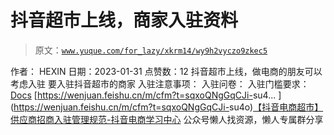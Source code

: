# 抖音超市上线，商家入驻资料

> 原文：[`www.yuque.com/for_lazy/xkrm14/wy9h2vyczo9zkec5`](https://www.yuque.com/for_lazy/xkrm14/wy9h2vyczo9zkec5)

<ne-p id="ue8637a69" data-lake-id="ue8637a69"><ne-text id="uaf2a3715">作者： HEXIN</ne-text></ne-p> <ne-p id="ubf876bbb" data-lake-id="ubf876bbb"><ne-text id="ub41c6ef9">日期：2023-01-31</ne-text></ne-p> <ne-p id="u7ec13ea1" data-lake-id="u7ec13ea1"><ne-text id="u0ecd887d">点赞数：</ne-text><ne-text id="uaff05e09" ne-bold="true">12</ne-text></ne-p> <ne-hole id="u85fb2a95" data-lake-id="u85fb2a95"><ne-card data-card-name="hr" data-card-type="block" id="C2I7H" data-event-boundary="card"><ne-p id="udf2dd867" data-lake-id="udf2dd867"><ne-text id="u47de0937">抖音超市上线，做电商的朋友可以考虑入驻 要入驻抖音超市的商家 入驻注意事项： 入驻问卷： 入驻门槛要求：</ne-text>[<ne-text id="uc0dfbe24">Docs</ne-text>](https://bytedance.feishu.cn/docx/doxcnYkY65097Oke4xZxsQETog3) <ne-text id="u4af031dd">[</ne-text>[<ne-text id="u45cce275">https://wenjuan.feishu.cn/m/cfm?t=sqxoQNgGqCJi-</ne-text>](https://wenjuan.feishu.cn/m/cfm?t=sqxoQNgGqCJi-)<ne-text id="u5b8afd1c">su4... ](</ne-text>[<ne-text id="u55789b9e">https://wenjuan.feishu.cn/m/cfm?t=sqxoQNgGqCJi-</ne-text>](https://wenjuan.feishu.cn/m/cfm?t=sqxoQNgGqCJi-)<ne-text id="u13ff2ef3">su4o)</ne-text>[<ne-text id="ueed8e7e6">【抖音电商超市】供应商招商入驻管理规范-抖音电商学习中心</ne-text>](https://school.jinritemai.com/doudian/wap/article/aHZuRH8Uuimb)</ne-p> <ne-hole id="uc42990f4" data-lake-id="uc42990f4"><ne-card data-card-name="hr" data-card-type="block" id="pLCyY" data-event-boundary="card"><ne-p id="u3abe28d6" data-lake-id="u3abe28d6"><ne-text id="ue9823d80">公众号懒人找资源，懒人专属群分享</ne-text></ne-p></ne-card></ne-hole></ne-card></ne-hole>